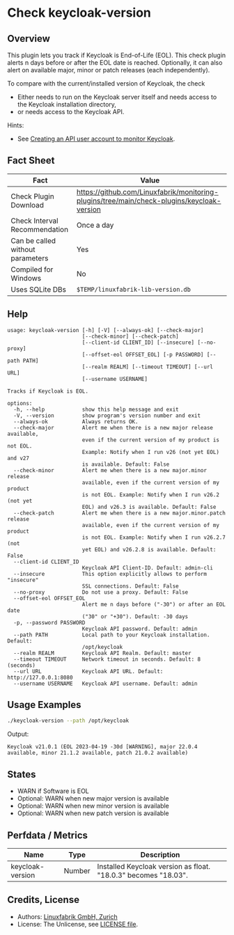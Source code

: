 # Check keycloak-version

## Overview

This plugin lets you track if Keycloak is End-of-Life (EOL). This check plugin alerts n days before or after the EOL date is reached. Optionally, it can also alert on available major, minor or patch releases (each independently).

To compare with the current/installed version of Keycloak, the check

* Either needs to run on the Keycloak server itself and needs access to the Keycloak installation directory,
* or needs access to the Keycloak API.

Hints:

* See [Creating an API user account to monitor Keycloak](https://github.com/Linuxfabrik/monitoring-plugins/blob/main/PLUGINS-KEYCLOAK.rst).


## Fact Sheet

| Fact | Value |
|----|----|
| Check Plugin Download                 | <https://github.com/Linuxfabrik/monitoring-plugins/tree/main/check-plugins/keycloak-version> |
| Check Interval Recommendation         | Once a day |
| Can be called without parameters      | Yes |
| Compiled for Windows                  | No |
| Uses SQLite DBs                       | `$TEMP/linuxfabrik-lib-version.db` |


## Help

```text
usage: keycloak-version [-h] [-V] [--always-ok] [--check-major]
                        [--check-minor] [--check-patch]
                        [--client-id CLIENT_ID] [--insecure] [--no-proxy]
                        [--offset-eol OFFSET_EOL] [-p PASSWORD] [--path PATH]
                        [--realm REALM] [--timeout TIMEOUT] [--url URL]
                        [--username USERNAME]

Tracks if Keycloak is EOL.

options:
  -h, --help            show this help message and exit
  -V, --version         show program's version number and exit
  --always-ok           Always returns OK.
  --check-major         Alert me when there is a new major release available,
                        even if the current version of my product is not EOL.
                        Example: Notify when I run v26 (not yet EOL) and v27
                        is available. Default: False
  --check-minor         Alert me when there is a new major.minor release
                        available, even if the current version of my product
                        is not EOL. Example: Notify when I run v26.2 (not yet
                        EOL) and v26.3 is available. Default: False
  --check-patch         Alert me when there is a new major.minor.patch release
                        available, even if the current version of my product
                        is not EOL. Example: Notify when I run v26.2.7 (not
                        yet EOL) and v26.2.8 is available. Default: False
  --client-id CLIENT_ID
                        Keycloak API Client-ID. Default: admin-cli
  --insecure            This option explicitly allows to perform "insecure"
                        SSL connections. Default: False
  --no-proxy            Do not use a proxy. Default: False
  --offset-eol OFFSET_EOL
                        Alert me n days before ("-30") or after an EOL date
                        ("30" or "+30"). Default: -30 days
  -p, --password PASSWORD
                        Keycloak API password. Default: admin
  --path PATH           Local path to your Keycloak installation. Default:
                        /opt/keycloak
  --realm REALM         Keycloak API Realm. Default: master
  --timeout TIMEOUT     Network timeout in seconds. Default: 8 (seconds)
  --url URL             Keycloak API URL. Default: http://127.0.0.1:8080
  --username USERNAME   Keycloak API username. Default: admin
```


## Usage Examples

```bash
./keycloak-version --path /opt/keycloak
```

Output:

```text
Keycloak v21.0.1 (EOL 2023-04-19 -30d [WARNING], major 22.0.4 available, minor 21.1.2 available, patch 21.0.2 available)
```


## States

* WARN if Software is EOL
* Optional: WARN when new major version is available
* Optional: WARN when new minor version is available
* Optional: WARN when new patch version is available


## Perfdata / Metrics

| Name | Type | Description |
|----|----|----|
| keycloak-version | Number | Installed Keycloak version as float. "18.0.3" becomes "18.03". |


## Credits, License

* Authors: [Linuxfabrik GmbH, Zurich](https://www.linuxfabrik.ch)
* License: The Unlicense, see [LICENSE file](https://unlicense.org/).
